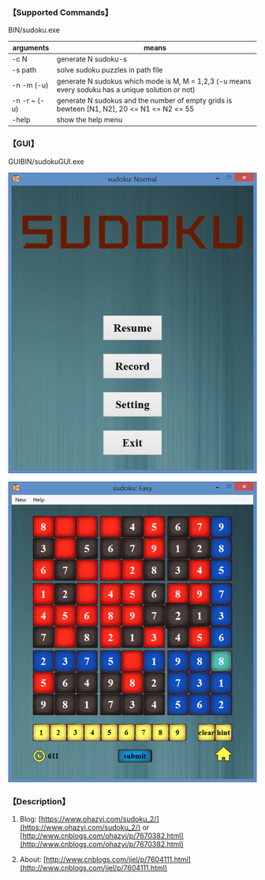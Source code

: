 
### 【Supported Commands】

BIN/sudoku.exe


| arguments | means |
|-----------|-------|
|-c N       | generate N sudoku-s|
|-s path    | solve sudoku puzzles in path file |
|-n <N> -m <M> (-u)  | generate N sudokus which mode is M, M = 1,2,3 (-u means every soduku has a unique solution or not) |
|-n <N> -r <N1>~<N2> (-u) | generate N sudokus and the number of empty grids is bewteen [N1, N2], 20 <= N1 <= N2 <= 55 |
|-help   | show the help menu |
 

### 【GUI】

GUIBIN/sudokuGUI.exe

![](1.png)

![](2.png)   
    
### 【Description】

1. Blog: [https://www.ohazyi.com/sudoku_2/](https://www.ohazyi.com/sudoku_2/)  or [http://www.cnblogs.com/ohazyi/p/7670382.html](http://www.cnblogs.com/ohazyi/p/7670382.html)

2. About: [http://www.cnblogs.com/jiel/p/7604111.html](http://www.cnblogs.com/jiel/p/7604111.html)
    






